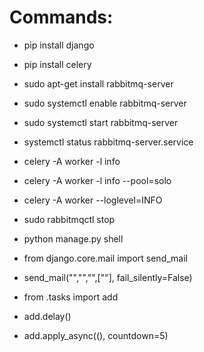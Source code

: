 # Commands:

- pip install django

- pip install celery

- sudo apt-get install rabbitmq-server

- sudo systemctl enable rabbitmq-server

- sudo systemctl start rabbitmq-server

- systemctl status rabbitmq-server.service

- celery -A <project name> worker -l info

- celery -A <project name> worker -l info --pool=solo

- celery -A <project name> worker --loglevel=INFO

- sudo rabbitmqctl stop

- python manage.py shell

- from django.core.mail import send_mail

- send_mail("<email title>","<email body>","<email sender>",["<email receiver>"], fail_silently=False)

- from <app name>.tasks import add

- add.delay()

- add.apply_async((), countdown=5)